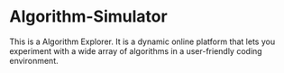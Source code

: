 # Algorithm-Simulator
This is a Algorithm Explorer. It is a dynamic online platform that lets you experiment with a wide array of algorithms in a user-friendly coding environment. 
